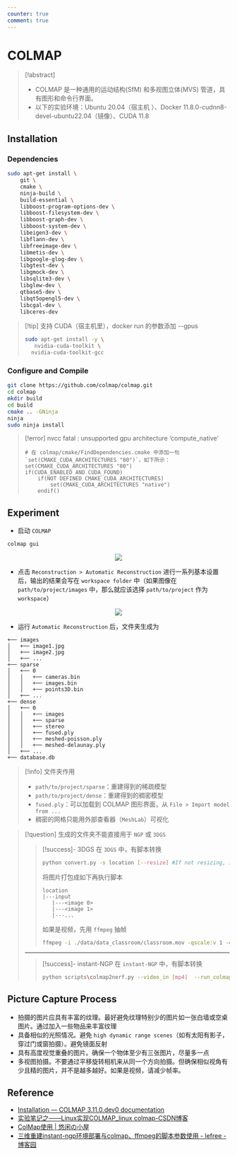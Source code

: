 ```yaml
---
counter: true
comment: true
---
```


# COLMAP

> [!abstract]
> - COLMAP 是一种通用的运动结构(SfM) 和多视图立体(MVS) 管道，具有图形和命令行界面。
> - 以下的实验环境：Ubuntu 20.04（宿主机 ）、Docker 11.8.0-cudnn8-devel-ubuntu22.04（镜像）、CUDA 11.8


## Installation

### Dependencies

```bash
sudo apt-get install \
    git \
    cmake \
    ninja-build \
    build-essential \
    libboost-program-options-dev \
    libboost-filesystem-dev \
    libboost-graph-dev \
    libboost-system-dev \
    libeigen3-dev \
    libflann-dev \
    libfreeimage-dev \
    libmetis-dev \
    libgoogle-glog-dev \
    libgtest-dev \
    libgmock-dev \
    libsqlite3-dev \
    libglew-dev \
    qtbase5-dev \
    libqt5opengl5-dev \
    libcgal-dev \
    libceres-dev
```

> [!tip] 支持 CUDA（宿主机里），docker run 的参数添加 --gpus
>
> ```bash
> sudo apt-get install -y \
>    nvidia-cuda-toolkit \
>   nvidia-cuda-toolkit-gcc
> ```


### Configure and Compile

```bash
git clone https://github.com/colmap/colmap.git
cd colmap
mkdir build
cd build
cmake .. -GNinja
ninja
sudo ninja install
```

> [!error] nvcc fatal : unsupported gpu architecture ‘compute_native’
> ```text
> # 在 colmap/cmake/FindDependencies.cmake 中添加一句 `set(CMAKE_CUDA_ARCHITECTURES "80")`，如下所示：
> set(CMAKE_CUDA_ARCHITECTURES "80")
> if(CUDA_ENABLED AND CUDA_FOUND)
>     if(NOT DEFINED CMAKE_CUDA_ARCHITECTURES)
>         set(CMAKE_CUDA_ARCHITECTURES "native")
>     endif()
> ```

## Experiment

- 启动 `COLMAP`

```bash
colmap gui
```

<center><img src="https://note.jujimeizuo.cn/assets/images/cv/utils/colmap-1.jpg"></center>

- 点击 `Reconstruction > Automatic Reconstruction` 进行一系列基本设置后，输出的结果会写在 `workspace folder` 中（如果图像在 `path/to/project/images` 中，那么就应该选择 `path/to/project` 作为`workspace`）

<center><img src="https://note.jujimeizuo.cn/assets/images/cv/utils/colmap-2.jpg"></center>

- 运行 `Automatic Reconstruction` 后，文件夹生成为

```text
+── images
│   +── image1.jpg
│   +── image2.jpg
│   +── ...
+── sparse
│   +── 0
│   │   +── cameras.bin
│   │   +── images.bin
│   │   +── points3D.bin
│   +── ...
+── dense
│   +── 0
│   │   +── images
│   │   +── sparse
│   │   +── stereo
│   │   +── fused.ply
│   │   +── meshed-poisson.ply
│   │   +── meshed-delaunay.ply
│   +── ...
+── database.db
```

> [!info] 文件夹作用
> - `path/to/project/sparse`：重建得到的稀疏模型
> - `path/to/project/dense`：重建得到的稠密模型
> - `fused.ply`：可以加载到 COLMAP 图形界面，从 `File > Import model from ...`
> - 稠密的网格只能用外部查看器（`MeshLab`）可视化


> [!question] 生成的文件夹不能直接用于 `NGP` 或 `3DGS`
> > [!success]- 3DGS
> > 在 `3DGS` 中，有脚本转换
> > ```bash
> > python convert.py -s location [--resize] #If not resizing, ImageMagick is not needed
> > ```
> >
> > 将图片打包成如下再执行脚本
> > ```text
> > location
> > |---input
> >    |---<image 0>
> >    |---<image 1>
> >    |---...
> > ```
> >
> > 如果是视频，先用 `ffmpeg` 抽帧
> > ```bash
> > ffmpeg -i ./data/data_classroom/classroom.mov -qscale:v 1 -qmin 1 -vf fps=8 /path/to/data/input/%04d.jpg
> > ```
> ---
> > [!success]- instant-NGP
> > 在 `instant-NGP` 中，有脚本转换
> > ```bash
> > python scripts\colmap2nerf.py --video_in [mp4]  --run_colmap --colmap_db data\data_classroom\colmap.db --text data\data_classroom\text_colmap   --aabb_scale 16 --out data\data_classroom\transforms.json  --colmap_matcher exhaustive  --video_fps 8
> > ```

## Picture Capture Process

- 拍摄的图片应具有丰富的纹理。最好避免纹理特别少的图片如一张白墙或空桌图片。通过加入一些物品来丰富纹理
- 具备相似的光照情况。避免 `high dynamic range scenes`（如有太阳有影子，穿过门或窗拍摄）。避免镜面反射
- 具有高度视觉重叠的图片。确保一个物体至少有三张图片，尽量多一点
- 多视图拍摄。不要通过平移旋转相机来从同一个方向拍摄。但确保相似视角有少且精的图片，并不是越多越好。如果是视频，请减少帧率。



## Reference

- [Installation — COLMAP 3.11.0.dev0 documentation](https://colmap.github.io/install.html)
- [实验笔记之——Linux实现COLMAP\_linux colmap-CSDN博客](https://blog.csdn.net/gwplovekimi/article/details/135389922)
- [ColMap使用 | 悠闲の小屋](https://keepjolly.com/archives/colmap-use/)
- [三维重建instant-ngp环境部署与colmap、ffmpeg的脚本参数使用 - lefree - 博客园](https://www.cnblogs.com/lefree/articles/17055075.html)